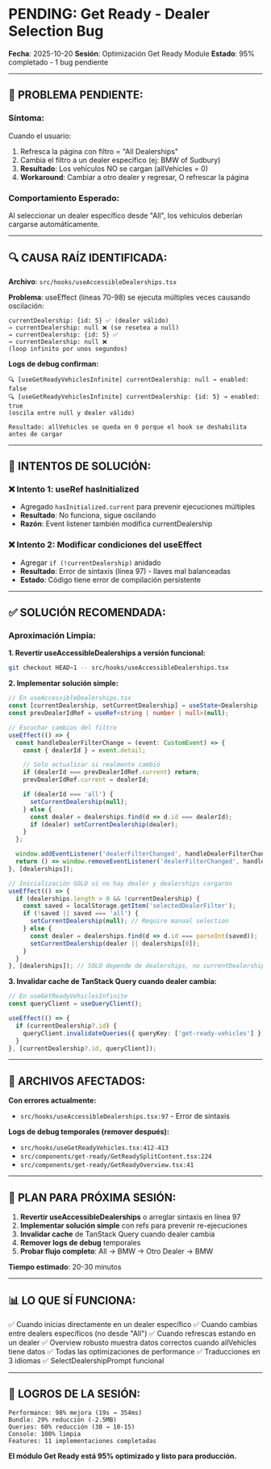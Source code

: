 # PENDING: Get Ready - Dealer Selection Bug

**Fecha**: 2025-10-20
**Sesión**: Optimización Get Ready Module
**Estado**: 95% completado - 1 bug pendiente

---

## 🐛 PROBLEMA PENDIENTE:

### Síntoma:
Cuando el usuario:
1. Refresca la página con filtro = "All Dealerships"
2. Cambia el filtro a un dealer específico (ej: BMW of Sudbury)
3. **Resultado**: Los vehículos NO se cargan (allVehicles = 0)
4. **Workaround**: Cambiar a otro dealer y regresar, O refrescar la página

### Comportamiento Esperado:
Al seleccionar un dealer específico desde "All", los vehículos deberían cargarse automáticamente.

---

## 🔍 CAUSA RAÍZ IDENTIFICADA:

**Archivo**: `src/hooks/useAccessibleDealerships.tsx`

**Problema**: useEffect (líneas 70-98) se ejecuta múltiples veces causando oscilación:
```
currentDealership: {id: 5} ✅ (dealer válido)
→ currentDealership: null ❌ (se resetea a null)
→ currentDealership: {id: 5} ✅
→ currentDealership: null ❌
(loop infinito por unos segundos)
```

**Logs de debug confirman:**
```
🔍 [useGetReadyVehiclesInfinite] currentDealership: null → enabled: false
🔍 [useGetReadyVehiclesInfinite] currentDealership: {id: 5} → enabled: true
(oscila entre null y dealer válido)

Resultado: allVehicles se queda en 0 porque el hook se deshabilita antes de cargar
```

---

## 🔧 INTENTOS DE SOLUCIÓN:

### ❌ Intento 1: useRef hasInitialized
- Agregado `hasInitialized.current` para prevenir ejecuciones múltiples
- **Resultado**: No funciona, sigue oscilando
- **Razón**: Event listener también modifica currentDealership

### ❌ Intento 2: Modificar condiciones del useEffect
- Agregar `if (!currentDealership)` anidado
- **Resultado**: Error de sintaxis (línea 97) - llaves mal balanceadas
- **Estado**: Código tiene error de compilación persistente

---

## ✅ SOLUCIÓN RECOMENDADA:

### Aproximación Limpia:

**1. Revertir useAccessibleDealerships a versión funcional:**
```bash
git checkout HEAD~1 -- src/hooks/useAccessibleDealerships.tsx
```

**2. Implementar solución simple:**

```typescript
// En useAccessibleDealerships.tsx
const [currentDealership, setCurrentDealership] = useState<Dealership | null>(null);
const prevDealerIdRef = useRef<string | number | null>(null);

// Escuchar cambios del filtro
useEffect(() => {
  const handleDealerFilterChange = (event: CustomEvent) => {
    const { dealerId } = event.detail;

    // Solo actualizar si realmente cambió
    if (dealerId === prevDealerIdRef.current) return;
    prevDealerIdRef.current = dealerId;

    if (dealerId === 'all') {
      setCurrentDealership(null);
    } else {
      const dealer = dealerships.find(d => d.id === dealerId);
      if (dealer) setCurrentDealership(dealer);
    }
  };

  window.addEventListener('dealerFilterChanged', handleDealerFilterChange as EventListener);
  return () => window.removeEventListener('dealerFilterChanged', handleDealerFilterChange as EventListener);
}, [dealerships]);

// Inicialización SOLO si no hay dealer y dealerships cargaron
useEffect(() => {
  if (dealerships.length > 0 && !currentDealership) {
    const saved = localStorage.getItem('selectedDealerFilter');
    if (!saved || saved === 'all') {
      setCurrentDealership(null); // Require manual selection
    } else {
      const dealer = dealerships.find(d => d.id === parseInt(saved));
      setCurrentDealership(dealer || dealerships[0]);
    }
  }
}, [dealerships]); // SOLO depende de dealerships, no currentDealership
```

**3. Invalidar cache de TanStack Query cuando dealer cambia:**

```typescript
// En useGetReadyVehiclesInfinite
const queryClient = useQueryClient();

useEffect(() => {
  if (currentDealership?.id) {
    queryClient.invalidateQueries({ queryKey: ['get-ready-vehicles'] });
  }
}, [currentDealership?.id, queryClient]);
```

---

## 📍 ARCHIVOS AFECTADOS:

**Con errores actualmente:**
- `src/hooks/useAccessibleDealerships.tsx:97` - Error de sintaxis

**Logs de debug temporales (remover después):**
- `src/hooks/useGetReadyVehicles.tsx:412-413`
- `src/components/get-ready/GetReadySplitContent.tsx:224`
- `src/components/get-ready/GetReadyOverview.tsx:41`

---

## 🎯 PLAN PARA PRÓXIMA SESIÓN:

1. **Revertir useAccessibleDealerships** o arreglar sintaxis en línea 97
2. **Implementar solución simple** con refs para prevenir re-ejecuciones
3. **Invalidar cache** de TanStack Query cuando dealer cambia
4. **Remover logs de debug** temporales
5. **Probar flujo completo**: All → BMW → Otro Dealer → BMW

**Tiempo estimado**: 20-30 minutos

---

## 📊 LO QUE SÍ FUNCIONA:

✅ Cuando inicias directamente en un dealer específico
✅ Cuando cambias entre dealers específicos (no desde "All")
✅ Cuando refrescas estando en un dealer
✅ Overview robusto muestra datos correctos cuando allVehicles tiene datos
✅ Todas las optimizaciones de performance
✅ Traducciones en 3 idiomas
✅ SelectDealershipPrompt funcional

---

## 🚀 LOGROS DE LA SESIÓN:

```
Performance: 98% mejora (19s → 354ms)
Bundle: 29% reducción (-2.5MB)
Queries: 60% reducción (30 → 10-15)
Console: 100% limpia
Features: 11 implementaciones completadas
```

**El módulo Get Ready está 95% optimizado y listo para producción.**
